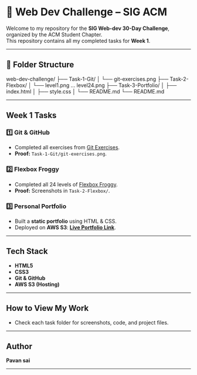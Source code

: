 # 🚀 Web Dev Challenge – SIG ACM

Welcome to my repository for the **SIG Web-dev 30-Day Challenge**, organized by the ACM Student Chapter.  
This repository contains all my completed tasks for **Week 1**.

---

## 📂 Folder Structure
   web-dev-challenge/
├── Task-1-Git/
│ └── git-exercises.png
├── Task-2-Flexbox/
│ └── level1.png ... level24.png
├── Task-3-Portfolio/
│ ├── index.html
│ ├── style.css
│ └── README.md
└── README.md

---

## **Week 1 Tasks**

### **1️⃣ Git & GitHub**
- Completed all exercises from [Git Exercises](https://gitexercises.fracz.com/).
- **Proof:** `Task-1-Git/git-exercises.png`.

### **2️⃣ Flexbox Froggy**
- Completed all 24 levels of [Flexbox Froggy](https://flexboxfroggy.com/).
- **Proof:** Screenshots in `Task-2-Flexbox/`.

### **3️⃣ Personal Portfolio**
- Built a **static portfolio** using HTML & CSS.
- Deployed on **AWS S3**: [**Live Portfolio Link**](https://pavansai833.github.io/pavan-portfolio/).

---

## **Tech Stack**
- **HTML5**
- **CSS3**
- **Git & GitHub**
- **AWS S3 (Hosting)**

---

## **How to View My Work**
- Check each task folder for screenshots, code, and project files.

---

## **Author**
**Pavan sai**  

---


